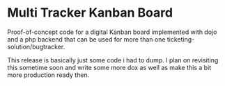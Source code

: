 Multi Tracker Kanban Board
==========================

Proof-of-concept code for a digital Kanban board implemented with dojo and a php backend 
that can be used for more than one ticketing-solution/bugtracker.

This release is basically just some code i had to dump. I plan on revisiting this sometime
soon and write some more dox as well as make this a bit more production ready then.
